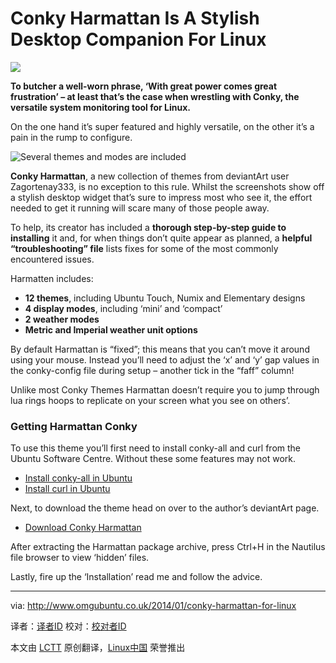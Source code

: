 Conky Harmattan Is A Stylish Desktop Companion For Linux
================================================================================
![](http://www.omgubuntu.co.uk/wp-content/uploads/2014/01/conky-harmatten.jpg)

**To butcher a well-worn phrase, ‘With great power comes great frustration’ – at least that’s the case when wrestling with Conky, the versatile system monitoring tool for Linux.**

On the one hand it’s super featured and highly versatile, on the other it’s a pain in the rump to configure.

![Several themes and modes are included](http://www.omgubuntu.co.uk/wp-content/uploads/2014/01/Screen-Shot-2014-01-21-at-20.42.42.png)

**Conky Harmattan**, a new collection of themes from deviantArt user Zagortenay333, is no exception to this rule. Whilst the screenshots show off a stylish desktop widget that’s sure to impress most who see it, the effort needed to get it running will scare many of those people away.

To help, its creator has included a **thorough step-by-step guide to installing** it and, for when things don’t quite appear as planned, a **helpful “troubleshooting” file** lists fixes for some of the most commonly encountered issues.

Harmatten includes:

- **12 themes**, including Ubuntu Touch, Numix and Elementary designs
- **4 display modes**, including ‘mini’ and ‘compact’
- **2 weather modes**
- **Metric and Imperial weather unit options**

By default Harmattan is “fixed”; this means that you can’t move it around using your mouse. Instead you’ll need to adjust the ‘x’ and ‘y’ gap values in the conky-config file during setup – another tick in the “faff” column!

Unlike most Conky Themes Harmattan doesn’t require you to jump through lua rings hoops to replicate on your screen what you see on others’.

### Getting Harmattan Conky ###

To use this theme you’ll first need to install conky-all and curl from the Ubuntu Software Centre. Without these some features may not work.

- [Install conky-all in Ubuntu][1]
- [Install curl in Ubuntu][2]

Next, to download the theme head on over to the author’s deviantArt page.

- [Download Conky Harmattan][3]

After extracting the Harmattan package archive, press Ctrl+H in the Nautilus file browser to view ‘hidden’ files.

Lastly, fire up the ‘Installation’ read me and follow the advice.

--------------------------------------------------------------------------------

via: http://www.omgubuntu.co.uk/2014/01/conky-harmattan-for-linux

译者：[译者ID](https://github.com/译者ID) 校对：[校对者ID](https://github.com/校对者ID)

本文由 [LCTT](https://github.com/LCTT/TranslateProject) 原创翻译，[Linux中国](http://linux.cn/) 荣誉推出

[1]:apt:conky-all
[2]:apt:curl
[3]:http://www.deviantart.com/art/Conky-Harmattan-426662366